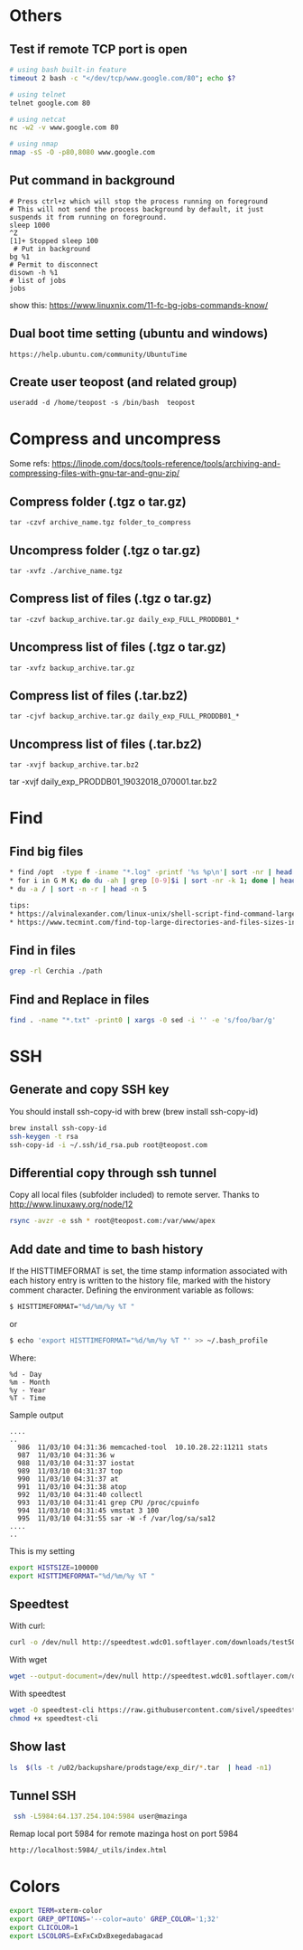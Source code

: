 # Others


## Test if remote TCP port is open

```bash
# using bash built-in feature
timeout 2 bash -c "</dev/tcp/www.google.com/80"; echo $?

# using telnet
telnet google.com 80

# using netcat
nc -w2 -v www.google.com 80

# using nmap
nmap -sS -O -p80,8080 www.google.com
```

## Put command in background

```
# Press ctrl+z which will stop the process running on foreground
# This will not send the process background by default, it just suspends it from running on foreground.
sleep 1000
^Z
[1]+ Stopped sleep 100
 # Put in background
bg %1
# Permit to disconnect
disown -h %1
# list of jobs
jobs
```
show this: https://www.linuxnix.com/11-fc-bg-jobs-commands-know/


## Dual boot time setting (ubuntu and windows)

```
https://help.ubuntu.com/community/UbuntuTime
```
## Create user teopost (and related group)

```
useradd -d /home/teopost -s /bin/bash  teopost
```


# Compress and uncompress
Some refs: https://linode.com/docs/tools-reference/tools/archiving-and-compressing-files-with-gnu-tar-and-gnu-zip/

## Compress folder (.tgz o tar.gz)

    tar -czvf archive_name.tgz folder_to_compress

## Uncompress folder (.tgz o tar.gz)

    tar -xvfz ./archive_name.tgz
    
## Compress list of files (.tgz o tar.gz)

    tar -czvf backup_archive.tar.gz daily_exp_FULL_PRODDB01_*
    
## Uncompress list of files (.tgz o tar.gz)

    tar -xvfz backup_archive.tar.gz

## Compress list of files (.tar.bz2)

    tar -cjvf backup_archive.tar.gz daily_exp_FULL_PRODDB01_*

## Uncompress list of files (.tar.bz2)

    tar -xvjf backup_archive.tar.bz2
    
tar  -xvjf  daily_exp_PRODDB01_19032018_070001.tar.bz2
# Find

## Find big files

``` bash
* find /opt  -type f -iname "*.log" -printf '%s %p\n'| sort -nr | head -10
* for i in G M K; do du -ah | grep [0-9]$i | sort -nr -k 1; done | head -n 11
* du -a / | sort -n -r | head -n 5

tips: 
* https://alvinalexander.com/linux-unix/shell-script-find-command-large-files
* https://www.tecmint.com/find-top-large-directories-and-files-sizes-in-linux/

```

## Find in files

``` bash
grep -rl Cerchia ./path
```

## Find and Replace in files

``` bash
find . -name "*.txt" -print0 | xargs -0 sed -i '' -e 's/foo/bar/g'
```

# SSH

## Generate and copy SSH key

You should install ssh-copy-id with brew (brew install ssh-copy-id)
``` bash
brew install ssh-copy-id
ssh-keygen -t rsa
ssh-copy-id -i ~/.ssh/id_rsa.pub root@teopost.com
```

## Differential copy through ssh tunnel

Copy all local files (subfolder included) to remote server. Thanks to http://www.linuxawy.org/node/12
``` bash
rsync -avzr -e ssh * root@teopost.com:/var/www/apex 
```

Add date and time to bash history
---
If the HISTTIMEFORMAT is set, the time stamp information associated with each history entry is written to the history file, marked with the history comment character. Defining the environment variable as follows:

``` bash
$ HISTTIMEFORMAT="%d/%m/%y %T "
```

or 

``` bash
$ echo 'export HISTTIMEFORMAT="%d/%m/%y %T "' >> ~/.bash_profile
```

Where:

    %d - Day
    %m - Month
    %y - Year
    %T - Time

Sample output

    ....
    ..
      986  11/03/10 04:31:36 memcached-tool  10.10.28.22:11211 stats
      987  11/03/10 04:31:36 w
      988  11/03/10 04:31:37 iostat
      989  11/03/10 04:31:37 top
      990  11/03/10 04:31:37 at
      991  11/03/10 04:31:38 atop
      992  11/03/10 04:31:40 collectl
      993  11/03/10 04:31:41 grep CPU /proc/cpuinfo
      994  11/03/10 04:31:45 vmstat 3 100
      995  11/03/10 04:31:55 sar -W -f /var/log/sa/sa12
    ....
    ..

This is my setting

``` bash
export HISTSIZE=100000
export HISTTIMEFORMAT="%d/%m/%y %T "
 ```

Speedtest
---

With curl:

```bash
curl -o /dev/null http://speedtest.wdc01.softlayer.com/downloads/test500.zip	
```

With wget

```bash
wget --output-document=/dev/null http://speedtest.wdc01.softlayer.com/downloads/test500.zip
```

With speedtest

```bash
wget -O speedtest-cli https://raw.githubusercontent.com/sivel/speedtest-cli/master/speedtest.py
chmod +x speedtest-cli
```

Show last
---
```bash
ls  $(ls -t /u02/backupshare/prodstage/exp_dir/*.tar  | head -n1)
```


Tunnel SSH
---

``` bash
 ssh -L5984:64.137.254.104:5984 user@mazinga
``` 
Remap local port 5984 for remote mazinga host on port 5984

 ``` bash
http://localhost:5984/_utils/index.html
 ``` 
 
# Colors

```bash
export TERM=xterm-color
export GREP_OPTIONS='--color=auto' GREP_COLOR='1;32'
export CLICOLOR=1
export LSCOLORS=ExFxCxDxBxegedabagacad
```
